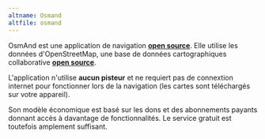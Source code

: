 ```yaml
---
altname: Osmand
altfile: osmand
---
```


OsmAnd est une application de navigation [**open source**](https://github.com/osmandapp/Osmand). Elle utilise les données d'OpenStreetMap, une base de données cartographiques collaborative [**open source**](https://github.com/openstreetmap).

L'application n'utilise **aucun pisteur** et ne requiert pas de connextion internet pour fonctionner lors de la navigation (les cartes sont téléchargés sur votre appareil).

Son modèle économique est basé sur les dons et des abonnements payants donnant accès à davantage de fonctionnalités. Le service gratuit est toutefois amplement suffisant.
